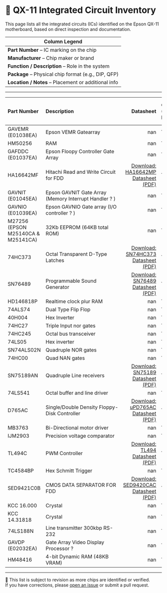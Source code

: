 # 🔩 QX-11 Integrated Circuit Inventory

This page lists all the integrated circuits (ICs) identified on the Epson QX-11 motherboard, based on direct inspection and documentation.

| Column Legend |
|---------------|
| **Part Number** – IC marking on the chip  
| **Manufacturer** – Chip maker or brand  
| **Function / Description** – Role in the system  
| **Package** – Physical chip format (e.g., DIP, QFP)  
| **Location / Notes** – Placement or additional info  

---

| Part Number                        | Description                                           |   Datasheet | QX-11 (Venus Board)   | QX-16 (APX Board)   | Equity I (Mars Board)   |
|:-----------------------------------|:------------------------------------------------------|------------:|:----------------------|:--------------------|:------------------------|
| GAVEMR (E01038EA)                  | Epson VEMR Gatearray                                  |         nan | YES                   | NO                  | nan                     |
| HM50256                            | RAM                                                   |         nan | YES                   | YES                 | NO                      |
| GAFDDC (E01037EA)                  | Epson Floopy Controller Gate Array                    |         nan | YES                   | YES                 | YES                     |
| HA16642MF                          | Hitachi Read and Write Circuit for FDD                |         [Download: HA16642MP Datasheet (PDF)](https://github.com/pradavic-1972/epson-qx11-research/blob/main/Datasheets/HA16642MP.pdf) | YES                   | NO                  | YES                     |
| GAVNIT (E01045EA)                  | Epson GAVNIT Gate Array (Memory Interrupt Handler ? ) |         nan | YES                   | ?                   | NO                      |
| GAVNIO (E01039EA)                  | Epson GAVNIO Gate array (I/O controller ? )           |         nan | YES                   | NO                  | NO                      |
| M27256 (EPSON M25140CA & M25141CA) | 32Kb EEPROM (64KB total ROM)                          |         nan | YES                   | YES                 | NO                      |
| 74HC373                            | Octal Transparent D-Type Latches                      |         [Download: SN74HC373 Datasheet (PDF)](https://github.com/pradavic-1972/epson-qx11-research/blob/main/Datasheets/sn74hc373.pdf) | YES                   | YES                 | YES                     |
| SN76489                            | Programmable Sound Generator                          |         [Download: SN76489 Datasheet (PDF)](https://github.com/pradavic-1972/epson-qx11-research/blob/main/Datasheets/SN76489.pdf) | YES                   | NO                  | NO                      |
| HD146818P                          | Realtime clock plur RAM                               |         nan | YES                   | YES                 | nan                     |
| 74ALS74                            | Dual Type Flip Flop                                   |         nan | YES                   | ?                   | ?                       |
| 40H004                             | Hex Inverter                                          |         nan | YES                   | nan                 | nan                     |
| 74HC27                             | Triple Input nor gates                                |         nan | YES                   | ?                   | ?                       |
| 74HC245                            | Octal bus transceiver                                 |         nan | YES                   | ?                   | ?                       |
| 74LS05                             | Hex inverter                                          |         nan | YES                   | ?                   | ?                       |
| SN74ALS02N                         | Quadruple NOR gates                                   |         nan | YES                   | ?                   | ?                       |
| 74HC00                             | Quad NAN gates                                        |         nan | YES                   | ?                   | ?                       |
| SN75189AN                          | Quadruple Line receivers                              |         [Download: SN75189 Datasheet (PDF)](https://github.com/pradavic-1972/epson-qx11-research/blob/main/Datasheets/sn75189.pdf) | YES                   | ?                   | ?                       |
| 74LS541                            | Octal buffer and line driver                          |         nan | YES                   | ?                   | ?                       |
| D765AC                             | Single/Double Density Floppy-Disk Controller          |         [Download: uPD765AC Datasheet (PDF)](https://github.com/pradavic-1972/epson-qx11-research/blob/main/Datasheets/UPD765B.PDF)| YES                   | YES                 | YES                     |
| MB3763                             | Bi-Directional motor driver                           |         nan | YES                   | ?                   | NO                      |
| IJM2903                            | Precision voltage comparator                          |         nan | YES                   | ?                   | NO                      |
| TL494C                             | PWM Controller                                        |         [Download: TL494 Datasheet (PDF)](https://github.com/pradavic-1972/epson-qx11-research/blob/main/Datasheets/tl494.pdf) | YES                   | ?                   | NO                      |
| TC4584BP                           | Hex Schmitt Trigger                                   |         nan | YES                   | ?                   | ?                       |
| SED9421C0B                         | CMOS DATA SEPARATOR FOR FDD                           |         [Download: SED9420CAC Datasheet (PDF)](https://github.com/pradavic-1972/epson-qx11-research/blob/main/Datasheets/SED9420CAC.PDF) | YES                   | YES                 | YES                     |
| KCC 16.000                         | Crystal                                               |         nan | YES                   | nan                 | nan                     |
| KCC 14.31818                       | Crystal                                               |         nan | YES                   | ?                   | ?                       |
| 74LS188N                           | Line transmitter 300kbp RS-232                        |         nan | YES                   | ?                   | ?                       |
| GAVDP (E02032EA)                   | Gate Array Video Display Processor ?                  |         nan | YES                   | NO                  | NO                      |
| HM48416                            | 4-bit Dynamic RAM (48KB VRAM)                         |         nan | YES                   | ?                   | ?                       |

---

📘 This list is subject to revision as more chips are identified or verified.  
If you have corrections, please [open an issue](https://github.com/your-repo/issues) or submit a pull request.
